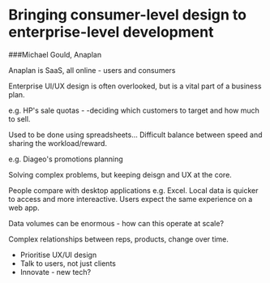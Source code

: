 # Bringing consumer-level design to enterprise-level development
###Michael Gould, Anaplan

Anaplan is SaaS, all online - users and consumers

Enterprise UI/UX design is often overlooked, but is a vital part of a business plan.

e.g. HP's sale quotas - -deciding which customers to target and how much to sell.

Used to be done using spreadsheets... Difficult balance between speed and sharing the workload/reward.

e.g. Diageo's promotions planning

Solving complex problems, but keeping deisgn and UX at the core.

People compare with desktop applications e.g. Excel. Local data is quicker to access and more intereactive. Users expect the same experience on a web app.

Data volumes can be enormous - how can this operate at scale?

Complex relationships between reps, products, change over time.

* Prioritise UX/UI design
* Talk to users, not just clients
* Innovate - new tech?



